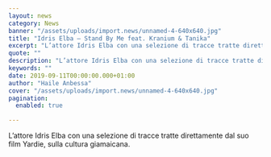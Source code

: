 ```yaml
---
layout: news
category: News
banner: "/assets/uploads/import.news/unnamed-4-640x640.jpg"
title: "Idris Elba – Stand By Me feat. Kranium & Tanika"
excerpt: "L’attore Idris Elba con una selezione di tracce tratte direttamente dal suo film Yardie, sulla cultura giamaicana"
quote: ""
description: "L’attore Idris Elba con una selezione di tracce tratte direttamente dal suo film Yardie, sulla cultura giamaicana"
keywords: ""
date: 2019-09-11T00:00:00.000+01:00
author: "Haile Anbessa"
cover: "/assets/uploads/import.news/unnamed-4-640x640.jpg"
pagination:
  enabled: true

---
```


  
L’attore Idris Elba con una selezione di tracce tratte direttamente dal suo film Yardie, sulla cultura giamaicana.
